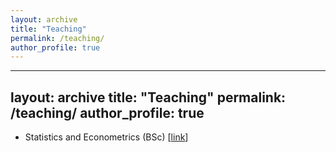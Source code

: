 ```yaml
---
layout: archive
title: "Teaching"
permalink: /teaching/
author_profile: true
---
```


---
layout: archive
title: "Teaching"
permalink: /teaching/
author_profile: true
---

* Statistics and Econometrics (BSc) [[link](https://www.oru.se/utbildning/kurser/kurs/statistik-ekonometri-fortsattningskurs-st210g)]
